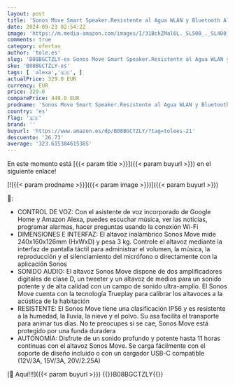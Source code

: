```yaml
---
layout: post
title: 'Sonos Move Smart Speaker.Resistente al Agua WLAN y Bluetooth Altavoz con Control por Voz Alexa  Google Assistant y AirPlay 2  Blanco'
date: 2024-09-23 02:54:22
image: 'https://m.media-amazon.com/images/I/31BckZMal6L._SL500_._SL400_.jpg'
comments: true
category: ofertas
author: 'tole.es'
slug: 'B08BGCTZLY-es Sonos Move Smart Speaker.Resistente al Agua WLAN y...'
sku: 'B08BGCTZLY-es'
tags: [ 'alexa','🇪🇸', ]
actualPrice: 329.0 EUR
currency: EUR
price: 329.0
comparePrice: 449.0 EUR
prodname: 'Sonos Move Smart Speaker.Resistente al Agua WLAN y Bluetooth Altavoz con Control por Voz Alexa  Google Assistant y AirPlay 2  Blanco'
country: 'es'
flag: '🇪🇸'
brand: ''
buyurl: 'https://www.amazon.es/dp/B08BGCTZLY/?tag=tolees-21'
descuento: '26.73'
average: '323.615384615385'
---
```


En este momento está [{{< param title >}}]({{< param buyurl >}}) en el siguiente enlace!

[![{{< param prodname >}}]({{< param image >}})]({{< param buyurl >}})

🔎:

- CONTROL DE VOZ: Con el asistente de voz incorporado de Google Home y Amazon Alexa, puedes escuchar música, ver las noticias, programar alarmas, hacer preguntas usando la conexión Wi-Fi
- DIMENSIONES E INTERFAZ: El altavoz inalámbrico Sonos Move mide 240x160x126mm (HxWxD) y pesa 3 kg. Controle el altavoz mediante la interfaz de pantalla táctil para administrar el volumen, la música, la reproducción y el silenciamiento del micrófono o directamente con la aplicación Sonos
- SONIDO AUDIO: El altavoz Sonos Move dispone de dos amplificadores digitales de clase D, un tweeter y un altavoz de medios para un sonido potente y de alta calidad con un campo de sonido ultra-amplio. El Sonos Move cuenta con la tecnología Trueplay para calibrar los altavoces a la acústica de la habitación
- RESISTENTE: El Sonos Move tiene una clasificación IP56 y es resistente a la humedad, la lluvia, la nieve y el polvo. Su asa facilita el transporte para animar tus días. No te preocupes si se cae, Sonos Move está protegido por una funda duradera
- AUTONOMÍA: Disfrute de un sonido profundo y potente hasta 11 horas continuas con el altavoz Sonos Move. Se carga fácilmente con el soporte de diseño incluido o con un cargador USB-C compatible (12V/3A, 15V/3A, 20V/2.25A)

[🛒 Aquí!!!]({{< param buyurl >}})
{{<world>}}B08BGCTZLY{{</world>}}

